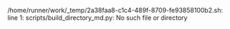 /home/runner/work/_temp/2a38faa8-c1c4-489f-8709-fe93858100b2.sh: line 1: scripts/build_directory_md.py: No such file or directory
